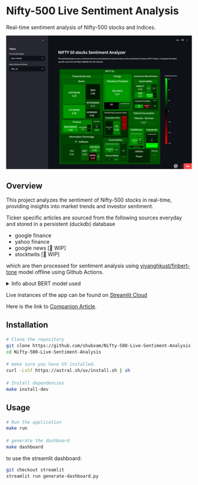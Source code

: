 # Nifty-500 Live Sentiment Analysis

Real-time sentiment analysis of Nifty-500 stocks and Indices.

![app-img](./res/app.png)

## Overview

This project analyzes the sentiment of Nifty-500 stocks in real-time, providing insights into market trends and investor sentiment.

Ticker specific articles are sourced from the following sources everyday and stored in a persistent (duckdb) database
- google finance
- yahoo finance
- google news [🚧 WIP]
- stocktwits [🚧 WIP]

which are then processed for sentiment analysis using [yiyanghkust/finbert-tone](https://huggingface.co/yiyanghkust/finbert-tone) model offline using Github Actions.

<details>

<summary>Info about BERT model used</summary>

🚧 To be added

</details>


Live instances of the app can be found on [Streamlit Cloud](https://nifty-sad.streamlit.app/)

Here is the link to [Companion Article](https://xumitcapital.medium.com/sentiment-analysis-dashboard-using-python-d40506e2709d).

<!--  # TODO: update installation and usage methods  -->

## Installation

```bash
# Clone the repository
git clone https://github.com/shubxam/Nifty-500-Live-Sentiment-Analysis.git
cd Nifty-500-Live-Sentiment-Analysis

# make sure you have UV installed.
curl -LsSf https://astral.sh/uv/install.sh | sh

# Install dependencies
make install-dev
```

## Usage

```bash
# Run the application
make run

# generate the dashboard
make dashboard
```

to use the streamlit dashboard:

```bash
git checkout streamlit
streamlit run generate-dashboard.py
```
